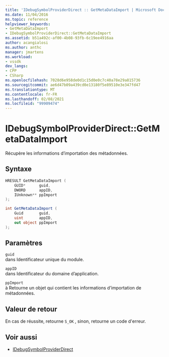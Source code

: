 ```yaml
---
title: 'IDebugSymbolProviderDirect :: GetMetaDataImport | Microsoft Docs'
ms.date: 11/04/2016
ms.topic: reference
helpviewer_keywords:
- GetMetaDataImport
- IDebugSymbolProviderDirect::GetMetaDataImport
ms.assetid: b51a492c-af00-4b08-93fb-6c19ee4916aa
author: acangialosi
ms.author: anthc
manager: jmartens
ms.workload:
- vssdk
dev_langs:
- CPP
- CSharp
ms.openlocfilehash: 7028d6e958de0d1c15d0e0c7c40a78e29a815736
ms.sourcegitcommit: ae6d47b09a439cd0e13180f5e89510e3e347fd47
ms.translationtype: MT
ms.contentlocale: fr-FR
ms.lasthandoff: 02/08/2021
ms.locfileid: "99909474"
---
```

# <a name="idebugsymbolproviderdirectgetmetadataimport"></a>IDebugSymbolProviderDirect::GetMetaDataImport
Récupère les informations d’importation des métadonnées.

## <a name="syntax"></a>Syntaxe

```cpp
HRESULT GetMetaDataImport (
    GUID*      guid,
    DWORD      appID,
    IUnknown** ppImport
);
```

```csharp
int GetMetaDataImport (
    Guid       guid,
    uint       appID,
    out object ppImport
);
```

## <a name="parameters"></a>Paramètres
`guid`\
dans Identificateur unique du module.

`appID`\
dans Identificateur du domaine d’application.

`ppImport`\
à Retourne un objet qui contient les informations d’importation de métadonnées.

## <a name="return-value"></a>Valeur de retour
 En cas de réussite, retourne `S_OK` , sinon, retourne un code d'erreur.

## <a name="see-also"></a>Voir aussi
- [IDebugSymbolProviderDirect](../../../extensibility/debugger/reference/idebugsymbolproviderdirect.md)
